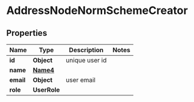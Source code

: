 

# AddressNodeNormSchemeCreator


## Properties

| Name | Type | Description | Notes |
|------------ | ------------- | ------------- | -------------|
|**id** | **Object** | unique user id |  |
|**name** | [**Name4**](Name4.md) |  |  |
|**email** | **Object** | user email |  |
|**role** | **UserRole** |  |  |



